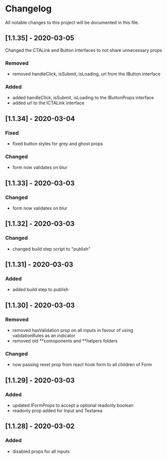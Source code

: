 # Changelog

All notable changes to this project will be documented in this file.

<!-- ## [1.0.0] - YYYY-MM-DD -->

<!-- ### Added
- anything you new added to the package -->

<!-- ### Changed
- anything that was pre exisiting that was changed in the package -->

<!-- ### Removed
- anything pre exisiting that has been removed from the package  -->

<!--
### Fixed
- anything bugs fixed in the package
-->

<!--
## [Unreleased]
- anything you're working on
--->

## [1.1.35] - 2020-03-05

Changed the CTALink and Button interfaces to not share unnecessary props

### Removed

- removed handleClick, isSubmit, isLoading, url from the IButton interface

### Added

- added handleClick, isSubmit, isLoading to the IButtonProps interface
- added url to the ICTALink interface

## [1.1.34] - 2020-03-04

### Fixed

- fixed button styles for grey and ghost props

### Changed

- form now validates on blur

## [1.1.33] - 2020-03-03

### Changed

- form now validates on blur

## [1.1.32] - 2020-03-03

### Changed

- changed build step script to "publish"

## [1.1.31] - 2020-03-03

### Added

- added build step to publish

## [1.1.30] - 2020-03-03

### Removed

- removed hasValidation prop on all inputs in favour of using validationRules as an indicator
- removed old **comoponents and **helpers folders

### Changed

- now passing reset prop from react hook form to all children of Form

## [1.1.29] - 2020-03-03

### Added

- updated IFormProps to accept a optional readonly boolean
- readonly prop added for Input and Textarea

## [1.1.28] - 2020-03-02

### Added

- disabled props for all inputs

